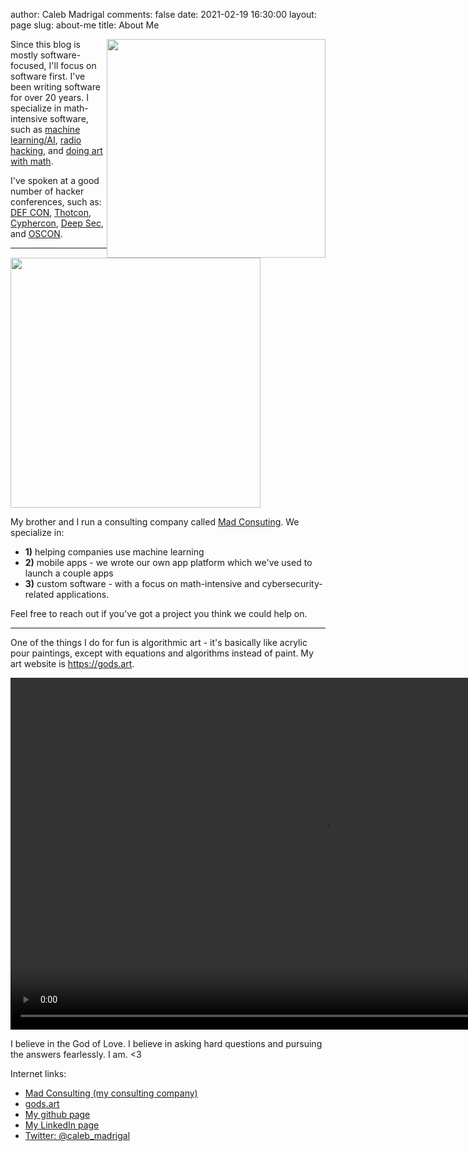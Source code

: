 author: Caleb Madrigal
comments: false
date: 2021-02-19 16:30:00
layout: page
slug: about-me
title: About Me

<img src="/images/mandelbrot_face_profile_square_512.png" style="float:right; width: 350px; height: 350px;">

Since this blog is mostly software-focused, I'll focus on software first. I've been writing software for over 20 years. I specialize in math-intensive software, such as [machine learning/AI](https://madconsulting.ai), [radio hacking](https://www.youtube.com/watch?v=qhuhJ9Oe9vA), and [doing art with math](https://gods.art).

I've spoken at a good number of hacker conferences, such as: [DEF CON](https://www.youtube.com/watch?v=qhuhJ9Oe9vA), [Thotcon](https://www.thotcon.org/), [Cyphercon](https://cyphercon.com/), [Deep Sec](https://deepsec.net/), and [OSCON](https://www.oreilly.com/conferences/oscon.html).

---

<img src="/images/madconsulting_logo1.png" width="400px">

My brother and I run a consulting company called [Mad Consuting](https://madconsulting.ai). We specialize in: 

* **1)** helping companies use machine learning
* **2)** mobile apps - we wrote our own app platform which we've used to launch a couple apps
* **3)** custom software - with a focus on math-intensive and cybersecurity-related applications.

Feel free to reach out if you've got a project you think we could help on.

---

One of the things I do for fun is algorithmic art - it's basically like acrylic pour paintings, except with equations and algorithms instead of paint. My art website is <https://gods.art>.

<video width="1000" height="563" autoplay loop controls>
  <source src="https://godsart.sfo2.digitaloceanspaces.com/pub/videos/strange_faces.mp4" type="video/mp4">
</video>

I believe in the God of Love. I believe in asking hard questions and pursuing the answers fearlessly. I am. <3

Internet links:

- [Mad Consulting (my consulting company)](https://madconsulting.ai)
- [gods.art](https://gods.art)
- [My github page](https://github.com/calebmadrigal)
- [My LinkedIn page](https://www.linkedin.com/in/calebmadrigal/)
- [Twitter: @caleb_madrigal](https://twitter.com/caleb_madrigal)


